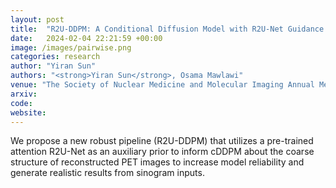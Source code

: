 ```yaml
---
layout: post
title:  "R2U-DDPM: A Conditional Diffusion Model with R2U-Net Guidance for Realistic PET Image Synthesis"
date:   2024-02-04 22:21:59 +00:00
image: /images/pairwise.png
categories: research
author: "Yiran Sun"
authors: "<strong>Yiran Sun</strong>, Osama Mawlawi"
venue: "The Society of Nuclear Medicine and Molecular Imaging Annual Meeting (SNMMI)"
arxiv: 
code: 
website: 
---
```

We propose a new robust pipeline (R2U-DDPM) that utilizes a pre-trained attention R2U-Net as an auxiliary prior to inform cDDPM about the coarse structure of reconstructed PET images to increase model reliability and generate realistic results from sinogram inputs.
